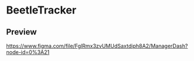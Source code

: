 # BeetleTracker

## Preview
https://www.figma.com/file/FglRmx3zvUMUdSaxtdiph8A2/ManagerDash?node-id=0%3A21
